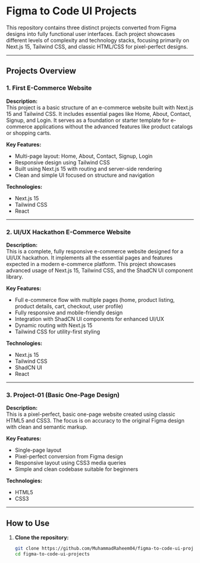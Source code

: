 # Figma to Code UI Projects

This repository contains three distinct projects converted from Figma designs into fully functional user interfaces. Each project showcases different levels of complexity and technology stacks, focusing primarily on Next.js 15, Tailwind CSS, and classic HTML/CSS for pixel-perfect designs.

---

## Projects Overview

### 1. First E-Commerce Website

**Description:**  
This project is a basic structure of an e-commerce website built with Next.js 15 and Tailwind CSS. It includes essential pages like Home, About, Contact, Signup, and Login. It serves as a foundation or starter template for e-commerce applications without the advanced features like product catalogs or shopping carts.

**Key Features:**

- Multi-page layout: Home, About, Contact, Signup, Login
- Responsive design using Tailwind CSS
- Built using Next.js 15 with routing and server-side rendering
- Clean and simple UI focused on structure and navigation

**Technologies:**

- Next.js 15
- Tailwind CSS
- React

---

### 2. UI/UX Hackathon E-Commerce Website

**Description:**  
This is a complete, fully responsive e-commerce website designed for a UI/UX hackathon. It implements all the essential pages and features expected in a modern e-commerce platform. This project showcases advanced usage of Next.js 15, Tailwind CSS, and the ShadCN UI component library.

**Key Features:**

- Full e-commerce flow with multiple pages (home, product listing, product details, cart, checkout, user profile)
- Fully responsive and mobile-friendly design
- Integration with ShadCN UI components for enhanced UI/UX
- Dynamic routing with Next.js 15
- Tailwind CSS for utility-first styling

**Technologies:**

- Next.js 15
- Tailwind CSS
- ShadCN UI
- React

---

### 3. Project-01 (Basic One-Page Design)

**Description:**  
This is a pixel-perfect, basic one-page website created using classic HTML5 and CSS3. The focus is on accuracy to the original Figma design with clean and semantic markup.

**Key Features:**

- Single-page layout
- Pixel-perfect conversion from Figma design
- Responsive layout using CSS3 media queries
- Simple and clean codebase suitable for beginners

**Technologies:**

- HTML5
- CSS3

---

## How to Use

1. **Clone the repository:**

   ```bash
   git clone https://github.com/MuhammadRaheem04/figma-to-code-ui-projects.git
   cd figma-to-code-ui-projects
